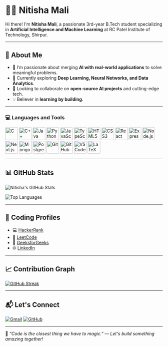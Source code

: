 # 👩‍💻 Nitisha Mali

Hi there! I'm **Nitisha Mali**, a passionate 3rd-year B.Tech student specializing in **Artificial Intelligence and Machine Learning** at RC Patel Institute of Technology, Shirpur.

---

## 🌟 About Me

- 👀 I’m passionate about merging **AI with real-world applications** to solve meaningful problems.
- 🌱 Currently exploring **Deep Learning, Neural Networks, and Data Analytics**.
- 🤝 Looking to collaborate on **open-source AI projects** and cutting-edge tech.
- 💡 Believer in **learning by building**.

---
### 💻 Languages and Tools

<p align="left">
  <img src="https://cdn.jsdelivr.net/gh/devicons/devicon/icons/c/c-original.svg" alt="C" width="40" height="40"/>
  <img src="https://cdn.jsdelivr.net/gh/devicons/devicon/icons/cplusplus/cplusplus-original.svg" alt="C++" width="40" height="40"/>
  <img src="https://cdn.jsdelivr.net/gh/devicons/devicon/icons/java/java-original.svg" alt="Java" width="40" height="40"/>
  <img src="https://cdn.jsdelivr.net/gh/devicons/devicon/icons/python/python-original.svg" alt="Python" width="40" height="40"/>
  <img src="https://cdn.jsdelivr.net/gh/devicons/devicon/icons/javascript/javascript-original.svg" alt="JavaScript" width="40" height="40"/>
  <img src="https://cdn.jsdelivr.net/gh/devicons/devicon/icons/typescript/typescript-original.svg" alt="TypeScript" width="40" height="40"/>
  <img src="https://cdn.jsdelivr.net/gh/devicons/devicon/icons/html5/html5-original.svg" alt="HTML5" width="40" height="40"/>
  <img src="https://cdn.jsdelivr.net/gh/devicons/devicon/icons/css3/css3-original.svg" alt="CSS3" width="40" height="40"/>
  <img src="https://cdn.jsdelivr.net/gh/devicons/devicon/icons/react/react-original.svg" alt="React" width="40" height="40"/>
  <img src="https://cdn.jsdelivr.net/gh/devicons/devicon/icons/express/express-original.svg" alt="Express.js" width="40" height="40"/>
  <img src="https://cdn.jsdelivr.net/gh/devicons/devicon/icons/nodejs/nodejs-original.svg" alt="Node.js" width="40" height="40"/>
  <img src="https://cdn.jsdelivr.net/gh/devicons/devicon/icons/nextjs/nextjs-original.svg" alt="Next.js" width="40" height="40"/>
  <img src="https://cdn.jsdelivr.net/gh/devicons/devicon/icons/mongodb/mongodb-original.svg" alt="MongoDB" width="40" height="40"/>
  <img src="https://cdn.jsdelivr.net/gh/devicons/devicon/icons/postgresql/postgresql-original.svg" alt="PostgreSQL" width="40" height="40"/>
  <img src="https://cdn.jsdelivr.net/gh/devicons/devicon/icons/git/git-original.svg" alt="Git" width="40" height="40"/>
  <img src="https://cdn.jsdelivr.net/gh/devicons/devicon/icons/github/github-original.svg" alt="GitHub" width="40" height="40"/>
  <img src="https://cdn.jsdelivr.net/gh/devicons/devicon/icons/vscode/vscode-original.svg" alt="VS Code" width="40" height="40"/>
  <img src="https://cdn.jsdelivr.net/gh/devicons/devicon/icons/latex/latex-original.svg" alt="LaTeX" width="40" height="40"/>
</p>

---

## 📊 GitHub Stats

![Nitisha's GitHub Stats](https://github-readme-stats.vercel.app/api?username=Nitisha-hub&show_icons=true&theme=tokyonight&hide_rank=false)

![Top Languages](https://github-readme-stats.vercel.app/api/top-langs/?username=Nitisha-hub&layout=compact&theme=tokyonight)

---
## 🚀 Coding Profiles

- 💻 [HackerRank](https://www.hackerrank.com/@nitishamali23/)  
- 📘 [LeetCode](https://leetcode.com/u/3XxEj76eRd/)  
- 📗 [GeeksforGeeks](https://auth.geeksforgeeks.org/user/your_username)  
- 🌐 [LinkedIn](https://www.linkedin.com/in/nitisha-mali/)


---

## 📈 Contribution Graph

[![GitHub Streak](https://github-readme-streak-stats.herokuapp.com?user=Nitisha-hub&theme=tokyonight&date_format=M%20j%5B%2C%20Y%5D)](https://git.io/streak-stats)

---

## 📬 Let's Connect

[![Gmail](https://img.shields.io/badge/-Gmail-D14836?style=flat&logo=gmail&logoColor=white)](mailto:nitishamali23@gmail.com)
[![GitHub](https://img.shields.io/badge/-GitHub-black?style=flat&logo=github&logoColor=white)](https://github.com/Nitisha-hub)

---

📌 *“Code is the closest thing we have to magic.” — Let's build something amazing together!*






